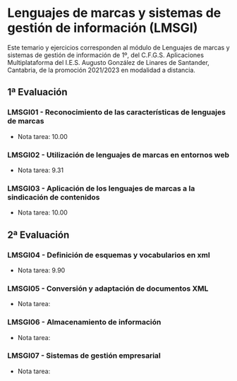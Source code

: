# Lenguajes de marcas y sistemas de gestión de información (LMSGI)
Este temario y ejercicios corresponden al módulo de Lenguajes de marcas y sistemas de gestión de información de 1º, del C.F.G.S. Aplicaciones Multiplataforma del I.E.S. Augusto González de Linares de Santander, Cantabria, de la promoción 2021/2023 en modalidad a distancia.
## 1ª Evaluación
### LMSGI01 - Reconocimiento de las características de lenguajes de marcas
* Nota tarea: 10.00
### LMSGI02 - Utilización de lenguajes de marcas en entornos web
* Nota tarea: 9.31
### LMSGI03 - Aplicación de los lenguajes de marcas a la sindicación de contenidos
* Nota tarea: 10.00
## 2ª Evaluación
### LMSGI04 - Definición de esquemas y vocabularios en xml
* Nota tarea: 9.90
### LMSGI05 - Conversión y adaptación de documentos XML
* Nota tarea: 
### LMSGI06 - Almacenamiento de información
* Nota tarea: 
### LMSGI07 - Sistemas de gestión empresarial
* Nota tarea: 
